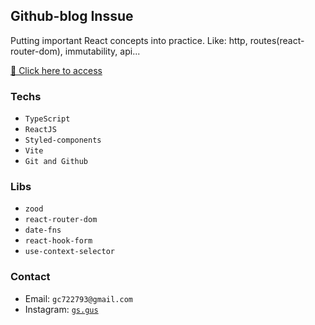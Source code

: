 ## Github-blog Inssue

Putting important React concepts into practice. Like: http, routes(react-router-dom), immutability, api...

[🔗 Click here to access]()

### Techs

- `TypeScript`
- `ReactJS`
- `Styled-components`
- `Vite`
- `Git and Github`

### Libs 

- `zood`
- `react-router-dom`
- `date-fns`
- `react-hook-form`
- `use-context-selector`

### Contact

- Email: `gc722793@gmail.com`
- Instagram: [`gs.gus`](https://instagram.com/gs.gus)